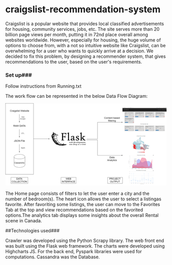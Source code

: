 # craigslist-recommendation-system #

Craigslist is a popular website that provides local classified advertisements for housing, community services, jobs, etc. The site serves more than 20 billion page views per month, putting it in 72nd place overall among websites worldwide. However, especially for housing, the huge volume of options to choose from, with a not so intuitive website like Craigslist, can be overwhelming for a user who wants to quickly arrive at a decision. We decided to fix this problem, by designing a recommender system, that gives recommendations to the user, based on the user's requirements.

### Set up###
Follow instructions from Running.txt


The work flow can be represented in the below Data Flow Diagram:

![alt text](Images/DFDBD.png)

The Home page consists of filters to let the user enter a city and the number of bedroom(s). The heart icon allows the user to select a listingas favorite. After favoriting some listings, the user can move to the Favorites Tab at the top and view recommendations based on the favorited options.The analytics tab displays some insights about the overall Rental scene in Canada.

##Technologies used###

Crawler was developed using the Python Scrapy library. The web front end was built using the Flask web framework. The charts were developed using Highcharts JS. For the back end, Pyspark libraries were used for computations. Cassandra was the Database. 


